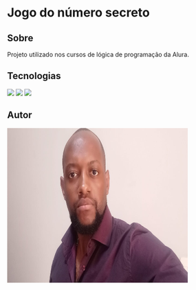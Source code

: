<h1>Jogo do número secreto</h1>

<h2> Sobre</h2>
<p>Projeto utilizado nos cursos de lógica de programação da Alura.</p>

##  Tecnologias
<div>
  <img src="https://img.shields.io/badge/HTML-239120?style=for-the-badge&logo=html5&logoColor=white">
  <img src="https://img.shields.io/badge/CSS-239120?&style=for-the-badge&logo=css3&logoColor=white">
  <img src="https://img.shields.io/badge/JavaScript-F7DF1E?style=for-the-badge&logo=javascript&logoColor=black">
</div>

## Autor

<img src="./3386-git-github-projeto_inicial/img/sobre_mim.jpg" alt="Felipe" height="360px" width="420px">
<!-- ![sobre_mim](https://github.com/user-attachments/assets/5c765f30-9ea2-4c65-961d-faa21c1e9f3b)  -->

